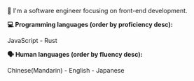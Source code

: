 👋 I'm a software engineer focusing on front-end development.


**💻 Programming languages (order by proficiency desc):**

JavaScript - Rust

**🗣️ Human languages (order by fluency desc):**

Chinese(Mandarin) - English - Japanese
